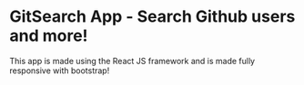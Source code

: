 # GitSearch App - Search Github users and more!

This app is made using the React JS framework and is made fully responsive with bootstrap!
